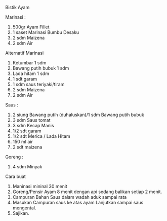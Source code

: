 Bistik Ayam

Marinasi :

1. 500gr Ayam Fillet
1. 1 saset Marinasi Bumbu Desaku
2. 2 sdm Maizena
3. 2 sdm Air

Alternatif Marinasi
1. Ketumbar 1 sdm
2. Bawang putih bubuk 1 sdm
3. Lada hitam 1 sdm
4. 1 sdt garam
5. 1 sdm saus teriyaki/tiram
2. 2 sdm Maizena
3. 2 sdm Air

Saus :

1. 2 siung Bawang putih (duhaluskan)/1 sdm Bawang putih bubuk
2. 3 sdm Saus tomat
3. 3 sdm Kecap Manis
4. 1/2 sdt garam
5. 1/2 sdt Merica / Lada Hitam
6. 150 ml air
7. 2 sdt maizena

Goreng :

1. 4 sdm Minyak

Cara buat

1. Maninasi mininal 30 menit
2. Goreng/Pensir Ayam 8 menit dengan api sedang balikan setiap 2 menit.
3. Campuran Bahan Saus dalam wadah aduk sampai rata
4. Masukan Campuran saus ke atas ayam Lanjutkan sampai saus mengental.
5. Sajikan.
  


